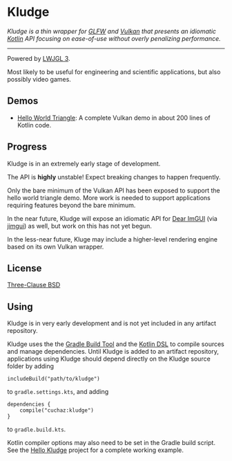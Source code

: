 # Kludge

*Kludge is a thin wrapper for [GLFW](https://www.glfw.org/) and [Vulkan](https://www.khronos.org/vulkan/)
that presents an idiomatic [Kotlin](https://kotlinlang.org/) API focusing on ease-of-use without overly penalizing performance.*

---

Powered by [LWJGL 3](https://www.lwjgl.org/).

Most likely to be useful for engineering and scientific applications, but also possibly video games.


## Demos

 * [Hello World Triangle](https://github.com/cuchaz/hello-kludge/blob/master/src/main/kotlin/cuchaz/hellokludge/helloworld/main.kt): A complete Vulkan demo in about 200 lines of Kotlin code.


## Progress

Kludge is in an extremely early stage of development.

The API is **highly** unstable! Expect breaking changes to happen frequently.

Only the bare minimum of the Vulkan API has been exposed to support the hello world triangle demo.
More work is needed to support applications requiring features beyond the bare minimum.

In the near future, Kludge will expose an idiomatic API for [Dear ImGUI](https://github.com/ocornut/imgui)
(via [jimgui](https://github.com/ice1000/jimgui)) as well, but work on this has not yet begun.

In the less-near future, Kluge may include a higher-level rendering engine based on its own Vulkan wrapper.


## License

[Three-Clause BSD](license.txt)


## Using

Kludge is in very early development and is not yet included in any artifact repository.

Kludge uses the the [Gradle Build Tool](https://gradle.org/)
and the [Kotlin DSL](https://docs.gradle.org/current/userguide/kotlin_dsl.html) to compile sources and manage dependencies.
Until Kludge is added to an artifact repository, applications using Kludge should depend directly on the Kludge source folder by adding

```includeBuild("path/to/kludge")```

to `gradle.settings.kts`, and adding

```
dependencies {
	compile("cuchaz:kludge")
}
```

to `gradle.build.kts`.

Kotlin compiler options may also need to be set in the Gradle build script.
See the [Hello Kludge](https://github.com/cuchaz/hello-kludge/blob/master/build.gradle.kts) project for a complete working example.
